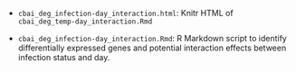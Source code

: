 - `cbai_deg_infection-day_interaction.html`: Knitr HTML of `cbai_deg_temp-day_interaction.Rmd`

- `cbai_deg_infection-day_interaction.Rmd`: R Markdown script to identify differentially expressed genes and potential interaction effects between infection status and day.
